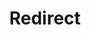 ﻿---
layout: src/layouts/Redirect.astro
title: Redirect
redirect: https://yamldoc.liuyan.wang/docs/octopus-rest-api/octopus-cli/create-workerpool
pubDate:  2023-01-01
navSearch: false
navSitemap: false
navMenu: false
---
